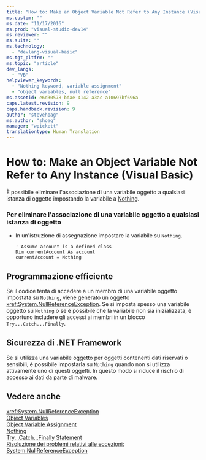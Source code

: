 ```yaml
---
title: "How to: Make an Object Variable Not Refer to Any Instance (Visual Basic) | Microsoft Docs"
ms.custom: ""
ms.date: "11/17/2016"
ms.prod: "visual-studio-dev14"
ms.reviewer: ""
ms.suite: ""
ms.technology: 
  - "devlang-visual-basic"
ms.tgt_pltfrm: ""
ms.topic: "article"
dev_langs: 
  - "VB"
helpviewer_keywords: 
  - "Nothing keyword, variable assignment"
  - "object variables, null reference"
ms.assetid: e6d30578-bdae-4142-a3ac-a10697bf696a
caps.latest.revision: 9
caps.handback.revision: 9
author: "stevehoag"
ms.author: "shoag"
manager: "wpickett"
translationtype: Human Translation
---
```

# How to: Make an Object Variable Not Refer to Any Instance (Visual Basic)
È possibile eliminare l'associazione di una variabile oggetto a qualsiasi istanza di oggetto impostando la variabile a [Nothing](../../../../visual-basic/language-reference/nothing.md).  
  
### Per eliminare l'associazione di una variabile oggetto a qualsiasi istanza di oggetto  
  
-   In un'istruzione di assegnazione impostare la variabile su `Nothing`.  
  
    ```  
    ' Assume account is a defined class  
    Dim currentAccount As account  
    currentAccount = Nothing  
    ```  
  
## Programmazione efficiente  
 Se il codice tenta di accedere a un membro di una variabile oggetto impostata su `Nothing`, viene generato un oggetto <xref:System.NullReferenceException>.  Se si imposta spesso una variabile oggetto su `Nothing` o se è possibile che la variabile non sia inizializzata, è opportuno includere gli accessi ai membri in un blocco `Try...Catch...Finally`.  
  
## Sicurezza di .NET Framework  
 Se si utilizza una variabile oggetto per oggetti contenenti dati riservati o sensibili, è possibile impostarla su `Nothing` quando non si utilizza attivamente uno di questi oggetti.  In questo modo si riduce il rischio di accesso ai dati da parte di malware.  
  
## Vedere anche  
 <xref:System.NullReferenceException>   
 [Object Variables](../../../../visual-basic/programming-guide/language-features/variables/object-variables.md)   
 [Object Variable Assignment](../../../../visual-basic/programming-guide/language-features/variables/object-variable-assignment.md)   
 [Nothing](../../../../visual-basic/language-reference/nothing.md)   
 [Try...Catch...Finally Statement](../../../../visual-basic/language-reference/statements/try-catch-finally-statement.md)   
 [Risoluzione dei problemi relativi alle eccezioni: System.NullReferenceException](../Topic/Troubleshooting%20Exceptions:%20System.NullReferenceException.md)